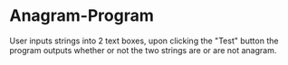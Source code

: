 # Anagram-Program
User inputs strings into 2 text boxes, upon clicking the "Test" button the program outputs whether or not the two strings are or are not anagram. 
